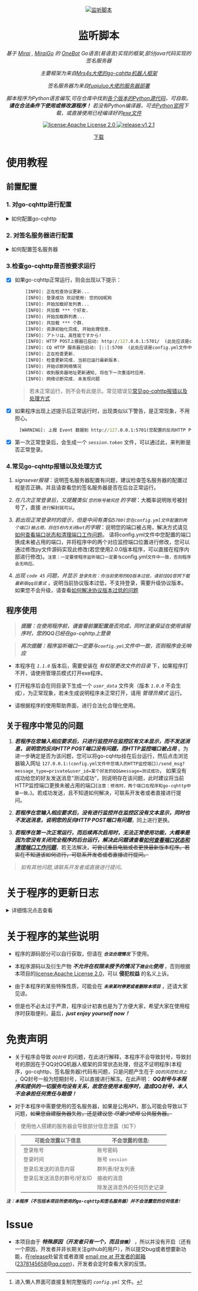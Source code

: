 <p align="center">
  <a href="https://github.com/certainstar/little-Python-software/releases" target="_blank">
    <img src="img/2.ico" width="200" height="200" alt="监听脚本">
  </a>
</p>

<div align="center">

# 监听脚本

_基于 [Mirai](https://github.com/mamoe/mirai) , [MiraiGo](https://github.com/Mrs4s/MiraiGo) 的 [OneBot](https://github.com/howmanybots/onebot/blob/master/README.md) Go语言(易语言)实现的框架,部分java代码实现的签名服务器_

_主要框架为来自[Mrs4s大佬的go-cqhttp机器人框架](https://github.com/Mrs4s/go-cqhttp/)_

_签名服务器为来自[fuqiuluo大佬的服务器部署](https://github.com/fuqiuluo/unidbg-fetch-qsign)_

_脚本程序为Python语言编写,可在仓库中找到[各个版本的Python源代码](https://github.com/certainstar/little-Python-software/tree/%E7%89%88%E6%9C%AC%E6%9B%B4%E6%96%B0/%E7%9B%91%E5%90%AC%E8%84%9A%E6%9C%ACpython%E6%BA%90%E7%A0%81)，可自取。__请在合法条件下使用或修改源程序！__ 若没有Python编译器，可去[Python官网](https://www.python.org/)下载，或直接使用已经编译好的[exe文件](https://github.com/certainstar/little-Python-software/tree/%E7%89%88%E6%9C%AC%E6%9B%B4%E6%96%B0/%E7%9B%91%E5%90%AC%E8%84%9A%E6%9C%AC%E5%8F%AF%E6%89%A7%E8%A1%8C%E6%96%87%E4%BB%B6(.exe))_

</div>

<p align="center">
  <a href="https://www.apache.org/licenses/LICENSE-2.0" target="_blank">
    <img src="https://img.shields.io/badge/license-Apache_License%20_2.0-orange" alt="license:Apache License 2.0">
  </a>
  <a href="https://github.com/certainstar/little-Python-software/releases" target="_blank">
    <img src="https://img.shields.io/badge/release-v1.2.1-blue" alt="release:v1.2.1">
  </a>
</p>

<p align="center">
  <a href="https://github.com/certainstar/little-Python-software/releases" target="_blank">下载</a>
</p>

# 使用教程

## 前置配置

### **1. 对go-cqhttp进行配置**
<details>
  <summary>如何配置go-cqhttp</summary>

  - 可进入[Mrs4s大佬的go-cqhttp项目库](https://github.com/Mrs4s/go-cqhttp/)，自行配置，其中[教学文档](https://docs.go-cqhttp.org)有[引导部分](https://docs.go-cqhttp.org/guide/#go-cqhttp)，可供学习参考。
  - 若不会配置可跟随下方步骤进行配置：
      <details>
        <summary>步骤如下</summary>

      - [x] 首先下载适合自己系统的最新的 _`go-cqhttp.exe`_ 文件，_[最新下载地址](https://github.com/Mrs4s/go-cqhttp/releases)_，或者直接导入[本库中的go-cqhttp.exe文件](https://github.com/certainstar/little-Python-software/blob/%E7%89%88%E6%9C%AC%E6%9B%B4%E6%96%B0/go-cqhttp/go-cqhttp.exe)，_`注意：本库中的go-cqhttp为amd64版本`_
      - [x] 下载后，点击 _`go-cqhttp.exe`_，会弹窗（如图配置go-cq步骤1），直接一路确认然后会在此目录下生成一个 _`go-cqhttp.bat`_ 文件，点击bat文件。
      <p align="center">
        <img src="img/配置go-cq步骤1.jpg" alt="配置go-cq步骤1">
        <p align="center">
          <span> 配置go-cq步骤1</span>
        </p>
      </p>
      
      - [x] 此时会生成一个如下图所示的弹窗，可以按照自身需求输入0~3，本程序以输入0为例子。输入后回车会生成一个 _`config.yml`_ 文件，打开后可以进行修改（可用记事本方式打开）,这里推荐用Sublime Text软件进行查看。[点击此处进入懒人界面](https://certainstar.github.io/Github-Pages-Save/md/little-Python-software/onekey-yml)[^1]
      
      [^1]:进入懒人界面可直接复制完整版的 _`config.yml`_ 文件。

      <p align="center">
        <img src="img/配置go-cq步骤2.jpg" alt="配置go-cq步骤2">
        <p align="center">
          <span>配置go-cq步骤2<span>
        </p>
      </p>
    
      - [x] 首先将QQ号和相对应的密码进行输入，_`输入密码时记得在引号中输入`_ 。后续将

        ```yaml
        # 是否允许发送临时会话消息
        allow-temp-session: false
        ```
        改为：
        ```yaml
        # 是否允许发送临时会话消息
        allow-temp-session: true 
        ```

        然后移到文件 __最后__ ，将 _`server`_ 中加入如下代码（___注意：缩进一定要准确，同时 `post` 中的`监听地址端口号`要为`5700`，`反向HTTP POST端口号`要为`5701`，因为程序中的`监听端口号`和`反向HTTP POST端口号`分别为`5700`和`5701`，但如果你想要监听其他端口或者由于端口`5700`和端口`5701`已经被占用，请将go-cqhttp中的端口和程序源码中的监听端口同步修改 ，若您使用的是`2.0.0`版本，则只需要在程序内部进行修改，保证与go-cqhttp中一致即可。___）：

        ```yaml
        - http: # HTTP 通信设置
          address: 0.0.0.0:5700 # HTTP监听地址
          version: 11     # OneBot协议版本, 支持 11/12
          timeout: 5      # 反向 HTTP 超时时间, 单位秒，<5 时将被忽略
          long-polling:   # 长轮询拓展
            enabled: false       # 是否开启
            max-queue-size: 2000 # 消息队列大小，0 表示不限制队列大小，谨慎使用
          middlewares:
            <<: *default # 引用默认中间件
          post:           # 反向HTTP POST地址列表
            - url: 'http://127.0.0.1:5701'                # 地址
              secret: ''             # 密钥
              max-retries: 3         # 最大重试，0 时禁用
              retries-interval: 1500 # 重试时间，单位毫秒，0 时立即
        ```

        修改后的 _`server`_ 部分如下图所示，可自行比对检查：
      <p align="center">
        <img src="img/配置go-cq步骤3.png" width="400" height="250" alt="配置go-cq步骤3">
        <p align="center">
          <span>配置go-cq步骤3</span>
        </p>      
      </p>

      > ___注：如果不知道自己的端口是否被占用，[点击此处](https://certainstar.github.io/Github-Pages-Save/md/little-Python-software/listening)学习如何查看和怎么清理后台文件。___

      - [x] 此时保存 _`config.yml`_ 文件，再次点击 _`go-cqhttp.bat`_ 文件，此时会生成一个 _`device.json`_ 文件,此时观察弹窗中的信息，如果未遇到 _`code 45`_ 错误，或者并未警告，账号有较高风险，则推荐继续向下操作。
        <div id="nowarning">
          未有报错或警告时，弹窗中会有以下信息（如图配置go-cq步骤4所示）
          
          <p align="center">
            <img src="img/配置go-cq步骤4.jpg" alt="配置go-cq步骤4">
            <p align="center">
              <span>配置go-cq步骤4</span>
            </p>
          </p>

          推荐输入1后回车，这时弹窗会显示 _`请前往该地址验证->网址`_，将网址复制到浏览器打开，完成滑条验证后关闭，若此时弹窗无报错，可能会出现类似以下信息：
          ```
          该QQ有设置密保:
          1.给手机***...***发送消息
          2.手机QQ扫码验证
          ```
          可自行选择1或2后回车，按照相对应的流程完成验证后，一般会正常登录。

          _若出现在滑条验证中输入`1.自动提交`时，验证网址一直加载不出来的情况（最近出现较多），请选择`2.手动抓取提交`，如果不知道怎么手动抓取，[点击此处](https://certainstar.github.io/Github-Pages-Save/md/little-Python-software/Manually-capture)进行学习_

          若刚开始或完成滑块验证后有风险或遇到 _`code 45`_ 错误，请<a href="#qsign">配置签名服务器</a>，并对相应的 _`config.yml`_ 文件进行修改。
        </div>
      </details>      
</details>

### **2. 对签名服务器进行配置**
<details>
<summary id="qsign">如何配置签名服务器</summary>

> ___提醒：运行该签名服务器前需要配置`java环境`，所以若还未配置java环境可先去[java官网](https://www.java.com/)进行下载，然后进行配置（若java版本过低无法运行后续bat脚本，可直接利用java命令进行更新），如果不会配置，[请点击此处进入配置java环境教学部分](https://certainstar.github.io/Github-Pages-Save/md/little-Python-software/java-config)___

> _问题：为什么要用签名服务器？为减少风控，减少`code45`  风控报错，最好对签名服务器进行配置_
  
  - 可进入[fuqiuluo大佬的签名服务器项目](https://github.com/fuqiuluo/unidbg-fetch-qsign)，并进行部署。或者更快捷的参考[rhwong大佬的一键部署项目](https://github.com/rhwong/unidbg-fetch-qsign-onekey)，并进行部署。
  - 若不会配置可跟随下方步骤进行配置：
      <details>
        <summary>步骤如下</summary>

      - [x] 首先查看目前 _`go-cqhttp.exe`_ 支持的签名服务器版本号(应该是向下兼容的)，然后在[大佬的签名服务器项目下载页面](https://github.com/fuqiuluo/unidbg-fetch-qsign/releases)进行下载自己想要的版本。或者直接下载本项目中已经[下载好的签名服务器](https://github.com/certainstar/little-Python-software/tree/%E7%89%88%E6%9C%AC%E6%9B%B4%E6%96%B0/%E7%AD%BE%E5%90%8D%E6%9C%8D%E5%8A%A1%E5%99%A8)。 _`注意：本库中的签名服务器版本为1.1.0版本`_（若下载本库中的请直接将本库的 _`签名服务器`_ 文件夹下载完全，其中包三个文件夹：_`bin`_ , _`lib`_ , _`txlib`_ 和一个 _`start.bat`_ 文件）
      - [x] 下载后打开会发现有一个 _`start.bat`_ 脚本（如果在大佬的项目中没有找到，可以自行编写，源码可查看本项目中的 [_`start.bat脚本源代码`_](https://github.com/certainstar/little-Python-software/blob/%E7%89%88%E6%9C%AC%E6%9B%B4%E6%96%B0/%E7%AD%BE%E5%90%8D%E6%9C%8D%E5%8A%A1%E5%99%A8/start.bat) ）或直接复制以下代码：
        ```bat
        bin\unidbg-fetch-qsign.bat --library=txlib\8.9.63 --port=8080  --count=1 --android_id= --host=0.0.0.0
        ```
      - [x] 打开 _`start.bat`_ 文件进行编辑（可用记事本方式打开），会发现 _`android_id`_ 变量还未填入，此时返回找到在配置go-cqhttp时产生的 _`device.json`_ 文，打开该文件，找到该文件中的 _`android_id`_ 变量，复制变量值后（_只复制引号中的值_），粘贴到 _`start.bat`_ 文件中的 _`android_id=`_ 后进行赋值( _赋值后`--host`部分与你所复制的值之间应该有一个空格_)，赋值后代码应该形如：
        ```bat
        bin\unidbg-fetch-qsign.bat --library=txlib\8.9.63 --port=8080  --count=1 --android_id=xxxx...xxxx --host=0.0.0.0
        ```
        __此处还有一个重点就是 _`library`_ 变量的值，此处代表QQ的协议值，只用关心 _`8.9.63`_ 这个值 ，看其是否与打开 _`go-cqhttp.bat`_ 时,系统弹窗上显示的使用协议是否一致__

        __例如打开_`go-cqhttp.bat`_ 后出现以下提示：__
        ```cmd
        [INFO]: 使用协议: Android Pad 8.9.63.11390
        ```
        说明使用协议为 _`8.9.63`_ 版本，与 _`library`_ 变量的值一致，若不一致，则需要修改 _`library`_ 变量的值与go-cqhttp版本中一致。

        保存点击 _`start.bat`_ 文件，打开后如果有系统弹窗运行且没有显示有问题，就说明签名服务器配置成功(另一方面，也可以通过查看go-cqhttp中是否显示签名服务器有问题来判断是否配置成功)。
        一般若运行成功会在最后一行出现以下代码：
        ```bat
        [FEKit_]info: task_handle.h:74 TaskSystem not allow
        ```
        此时返回找到配置go-cqhttp时生成的 _`config.yml`_ 文件，打开将签名服务器填入，即将代码
        ```yaml
        # 服务器可使用docker在本地搭建或者使用他人开放的服务
        sign-server: '-'
        ```
        修改为：
        ```yaml
        # 服务器可使用docker在本地搭建或者使用他人开放的服务
        sign-server: 'http://localhost:8080'
        ```
        或者修改为：
        ```yaml
        # 服务器可使用docker在本地搭建或者使用他人开放的服务
        sign-server: 'http://127.0.0.1:8080'
        ```
        保存 _`config.yml`_ 后打开 _`go-cqhttp.bat`_ 脚本（此时要保证 _`start.bat`_ 脚本生成的签名服务器在后台运行，即生成的系统弹窗未关闭）。后续按照上述<a href="#nowarning" >未有报错或警告时</a>的操作进行操作。

        由于部分原因，可能在第一次正常登录后，后续登录就不需要再挂上签名服务器，直接点击 _`go-cqhttp.bat`_ 脚本进行启动即可。若不放心，认为还有封号风险，可以在后续登录时先启动 _`start.bat`_ 脚本然后再启动 _`go-cqhttp.bat`_ 脚本。
      </details>  
</details>

### **3.检查go-cqhttp是否按要求运行**

- [x] 如果go-cqhttp正常运行，则会出现以下提示：
    ```cmd
        [INFO]: 正在检查协议更新...
        [INFO]: 登录成功 欢迎使用: 您的QQ昵称
        [INFO]: 开始加载好友列表...
        [INFO]: 共加载 *** 个好友.
        [INFO]: 开始加载群列表...
        [INFO]: 共加载 *** 个群.
        [INFO]: 资源初始化完成, 开始处理信息.
        [INFO]: アトリは、高性能ですから!
        [INFO]: HTTP POST上报器已启动: http://127.0.0.1:5701/  (此处应该是config.yml文件中您配置的反向HTTP POST监听端口号)
        [INFO]: CQ HTTP 服务器已启动: [::]:5700  (此处应该是config.yml文件中您配置的HTTP监听地址端口号)
        [INFO]: 正在检查更新.
        [INFO]: 检查更新完成. 当前已运行最新版本.
        [INFO]: 开始诊断网络情况
        [INFO]: 收到服务器地址更新通知, 将在下一次重连时应用.
        [INFO]: 网络诊断完成. 未发现问题
   ```
   > 若未正常运行，则不会有此提示。常见错误见<a href="#error">常见go-cqhttp报错以及处理方式</a>

- [x] 如果程序出现上述提示后正常运行时，出现类似以下警告，是正常现象，不用担心。
```cmd
     [WARNING]: 上报 Event 数据到 http://127.0.0.1:5701(您配置的反向HTTP POST端口号)/ 失败: Post "http://127.0.0.1:5701/": dial tcp 127.0.0.1:5701: connectex: No connection could be made because the target machine actively refused it. 将进行第 n 次重试
```

- [x] 第一次正常登录后，会生成一个 _`session.token`_ 文件，可以通过此，来判断是否正常登录。

### **4.常见go-cqhttp报错以及处理方式**
<span id="error"></span>

1. _signsever报错_：说明签名服务器配置有问题，建议检查签名服务器的配置过程是否正确，并且请查看您的签名服务器是否在后台正常运行。

2. _在几次正常登录后，又提醒类似 `您的账号被风控` 的字眼_：大概率说明账号被封号了，直接 `进行解封就可以`。

3. _若出现正常登录时的提示，但是中间有类似`5700(您在config.yml文件配置的两个端口)被占用，将在5秒内关闭bot`的字眼_：说明您的端口被占用，解决方式请见[如何查看端口状态和清理端口工作问题](https://certainstar.github.io/Github-Pages-Save/md/little-Python-software/listening)。 
请将config.yml文件中您配置的端口换成未被占用的端口，并将程序中的两个对应监控端口位置进行修改，您可以通过修改py文件源码实现此修改(若您使用2.0.0版本程序，可以直接在程序内部进行修改)。`注意：一定要使程序监听端口一定要与`config.yml`文件中一致，否则程序会无响应。`

4. _出现 `code 45` 问题，并显示 `登录失败：你当前使用的QQ版本过低，请前往QQ官网下载最新版qq后重试`_ ，说明当前协议版本过低，不支持登录，需要升级协议版本。如果您不会升级，请查看[如何解决协议版本过低的问题](https://certainstar.github.io/Github-Pages-Save/md/little-Python-software/update-agreement)
   
## 程序使用

>___提醒：在使用程序前，请查看前置配置是否完成，同时注意保证在使用该程序时，您的QQ已经在go-cqhttp上登录___

>___再次提醒：程序监听端口一定要与`config.yml`文件中一致，否则程序会无响应___

- 本程序在 _`1.1.0`_ 版本后，需要安装在 _有权限更改文件的目录_ 下，如果程序打不开，请使用管理员模式打开exe程序。

- 打开程序后会在同目录下生成一个 _`user_data`_ 文件夹（版本 _`1.0.0`_ 不会生成），为正常现象，若未生成说明程序未正常打开，请用 _管理员模式_ 运行。

- 请根据程序的使用帮助界面，进行合法化合理化使用。

## 关于程序中常见的问题

1. ___若程序在您输入相应要求后，只进行监控并在监控区有文本显示，而不发送消息，说明您的反向HTTP POST端口没有问题，而HTTP监控端口被占用___ 。为进一步确定是否为该问题，您可以将go-cqhttp挂在后台运行，然后点击浏览器输入网址 `127.0.0.1:(config.yml文件中您填入的HTTP监控端口)/send_msg?message_type=private&user_id=某个好友的QQ&message=测试成功`， 如果没有成功给您的好友发送消息“测试成功”，则说明存在该问题，此时建议将当前HTTP监控端口更换未被占用的端口(`注意：修改时，两个端口在程序和go-cqhttp中要一致。`)。若成功发送，且不知道如何解决，可联系开发者或者直接进行提问。

2. ___若程序在您输入相应要求后，没有进行监控并在监控区没有文本显示，同时也不发送消息，说明您的反向HTTP POST端口有问题___，同上进行更换。

3. ___若程序在第一次正常运行，而后续再次启用时，无法正常使用功能，大概率是因为您没有关闭完全程序的后台运行，解决此问题请查看[如何查看端口状态和清理端口工作问题](https://certainstar.github.io/Github-Pages-Save/md/little-Python-software/listening)___，若无法解决，~~可尝试重启电脑或者更换最新版本程序。若实在不知道该如何进行，可联系开发者或者直接进行提问。~~

> _如有其他问题,请联系开发者或直接进行提问。_

# 关于程序的更新日志

<details>
    <summary>详细情况点击查看</summary>

### 关于版本1.0.0

- 为程序的第一版，只是实现了最初监控某个特定QQ群中包含某些关键词的功能。

### 关于版本1.1.0

- 在第一版基础上，新增一个监控窗口并显示监控内容。

### 关于版本1.2.1（~~此版本由于有大量bug不建议使用~~）

- 在上一版基础上，对关闭程序后flask线程仍然要手动关闭的问题进行修复，并添加一个安全退出按键和终止监控功能，同时为了更加清晰是否检测到关键词，将接受消息中的关键词进行标红处理。

### 关于版本2.0.0

- 当前最新版本，应该在未来很长时间不会新增功能和优化，只会修改部分反馈bug。

- 修复了 _部分导致程序异常崩溃的问题（不填入群聊或其他消息直接点击开始监控导致的程序崩溃，正常运行后点停止监控再点击安全退出导致的程序崩溃）_ 。

- _相对版本1.X.X升级页面。_

- __有人在群聊中发送其他消息时，消息无法显示，而显示乱码的问题进行优化。__

-  ___新增`定时功能`，`选择“检测关键词并发消息”次数的功能`,`修改监控对象和发送对象功能`（其他新加功能在使用过程中可以发现）。在另一方面，为了优化关键词的选择，不那么单调，新增了“或和并”选择关键词方法。___

</details>

# 关于程序的某些说明

- 程序的源码部分可以自行获取，但请在 ___`合法合理情况`___ 下使用。

- 本程序源码以及衍生产物 ___不允许在权限未授予的情况下`商业化`使用___ ，否则根据本项目的[license:Apache License 2.0](https://www.apache.org/licenses/LICENSE-2.0)，可以 __侵犯权益__ 的名义上诉。

- 由于本程序的某些特殊性质，可能会在 ___`未来某时停更或者删除本项目`___ ，还请大家见谅。

- 但是也不必太过于严肃，程序设计初衷也是为了方便大家，希望大家在使用程序时获取便利，最后，___just enjoy yourself now！___

# 免责声明

- 关于程序会导致 _`QQ封号`_ 的问题，在此进行解释，本程序不会导致封号，导致封号的原因在于QQ对QQ机器人框架的异常状态处理，但这不证明程序(本程序，go-cqhttp，签名服务器)代码有问题，只是问题产生在于 _`QQ的风控检测上`_ ，QQ封号一般为短期封号，可以直接进行解冻。在此声明： ___QQ封号与本程序和提供的一切服务均没有关系，故您在使用本程序时，造成QQ封号，本人不会承担任何责任与赔偿！___

- 对于本程序中需要使用的签名服务器，如果是公用API，那么可能会导致以下问题，~~如果您自建服务器失败，还是建议您 _尽量少使用_ 公共服务器。~~

> 使用他人搭建的服务器会导致部分信息泄露（如下）

> | 可能会泄露以下信息          | 不会泄露的信息: |
> | --------------------------- | --------------- |
> | 登录账号                    | 账号密码        |
> | 登录时间                    | 账号 `session`  |
> | 登录后发送的消息内容        | 群列表/好友列表 |
> | 登录后发送消息的群号/好友ID | 接收的消息      |
> |  | 除发送消息外的任何历史记录      |

___`注：本程序（不包括本项目所使用的go-cqhttp和签名服务器）并不会泄露您的任何信息!`___

# Issue

- 本项目由于 ___特殊原因（开发者只有一个，而且`很懒`）___ ，所以并没有开启（还有一个原因，开发者并非长期关注github的用户），所以提交bug或者想要新功能，在[release](https://github.com/certainstar/little-Python-software/releases)处留言或者直接
<a href="mailto:2378145658@qq.com">email me at 开发者的邮箱</a>(2378145658@qq.com)，开发者会定时查看大家的反馈。
